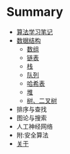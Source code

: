 # Summary

* [算法学习笔记](README.md)
* [数据结构](data-structure/index.md)
    * [数组](data-structure/array.md)
    * [链表](data-structure/linked-list.md)
    * [栈](data-structure/stack.md)
    * [队列](data-structure/queue.md)
    * [哈希表](data-structure/hash-table.md)
    * [堆](data-structure/heap.md)
    * [树、二叉树](data-structure/tree.md)
* 排序与查找
* 图论与搜索
* 人工神经网络
* 附:安全算法
* [关于](about.md)

